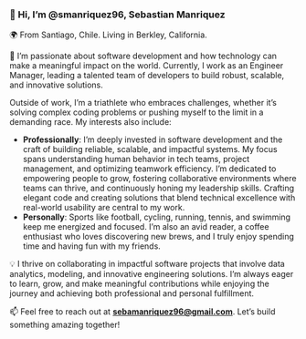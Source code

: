 ### 👋 Hi, I’m @smanriquez96, Sebastian Manriquez  

🌍 From Santiago, Chile. Living in Berkley, California.

👀 I’m passionate about software development and how technology can make a meaningful impact on the world. Currently, I work as an Engineer Manager, leading a talented team of developers to build robust, scalable, and innovative solutions.  

Outside of work, I’m a triathlete who embraces challenges, whether it’s solving complex coding problems or pushing myself to the limit in a demanding race. My interests also include:  
- **Professionally**: I’m deeply invested in software development and the craft of building reliable, scalable, and impactful systems. My focus spans understanding human behavior in tech teams, project management, and optimizing teamwork efficiency. I’m dedicated to empowering people to grow, fostering collaborative environments where teams can thrive, and continuously honing my leadership skills. Crafting elegant code and creating solutions that blend technical excellence with real-world usability are central to my work.  
- **Personally**: Sports like football, cycling, running, tennis, and swimming keep me energized and focused. I’m also an avid reader, a coffee enthusiast who loves discovering new brews, and I truly enjoy spending time and having fun with my friends.  

💡 I thrive on collaborating in impactful software projects that involve data analytics, modeling, and innovative engineering solutions. I’m always eager to learn, grow, and make meaningful contributions while enjoying the journey and achieving both professional and personal fulfillment.  

📫 Feel free to reach out at **sebamanriquez96@gmail.com**. Let’s build something amazing together!  
